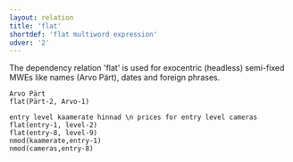 ```yaml
---
layout: relation
title: 'flat'
shortdef: 'flat multiword expression'
udver: '2'
---
```


The dependency relation 'flat' is used for exocentric (headless) semi-fixed MWEs like names (Arvo Pärt), dates and foreign phrases. 

~~~ sdparse
Arvo Pärt
flat(Pärt-2, Arvo-1)
~~~

~~~ sdparse
entry level kaamerate hinnad \n prices for entry level cameras
flat(entry-1, level-2)
flat(entry-8, level-9)
nmod(kaamerate,entry-1)
nmod(cameras,entry-8)
~~~


<!-- Interlanguage links updated St lis 3 20:58:54 CET 2021 -->
